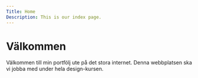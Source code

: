 ```yaml
---
Title: Home
Description: This is our index page.
---
```


Välkommen
==========================

Välkommen till min portfölj ute på det stora internet. Denna webbplatsen ska vi jobba med under hela design-kursen.
